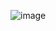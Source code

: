![image](https://github.com/MatheusRomeike/WeatherApp/assets/99772120/b71b51ba-bac1-4697-89e6-e83ec1be2622)

